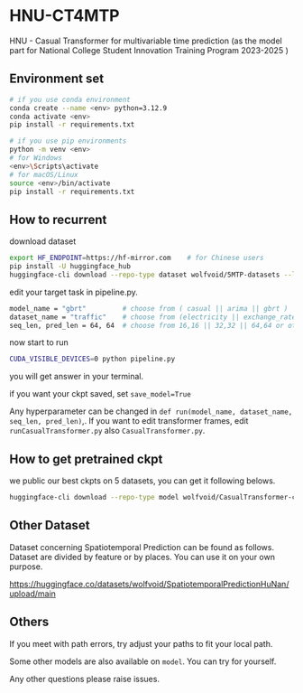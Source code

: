 # HNU-CT4MTP
HNU - Casual Transformer for multivariable time prediction (as the model part for National College Student Innovation Training Program 2023-2025 )

## Environment set

```bash
# if you use conda environment
conda create --name <env> python=3.12.9
conda activate <env>
pip install -r requirements.txt

# if you use pip environments
python -m venv <env>
# for Windows
<env>\Scripts\activate
# for macOS/Linux
source <env>/bin/activate
pip install -r requirements.txt
```



## How to recurrent

download dataset

```bash
export HF_ENDPOINT=https://hf-mirror.com	# for Chinese users
pip install -U huggingface_hub
huggingface-cli download --repo-type dataset wolfvoid/5MTP-datasets --local-dir ./5MTP-datasets
```

edit your target task in pipeline.py.

```bash
model_name = "gbrt"         # choose from ( casual || arima || gbrt )
dataset_name = "traffic"	# choose from (electricity || exchange_rate || PSM || traffic || weather)
seq_len, pred_len = 64, 64	# choose from 16,16 || 32,32 || 64,64 or others
```

now start to run

```bash
CUDA_VISIBLE_DEVICES=0 python pipeline.py
```

you will get answer in your terminal.

if you want your ckpt saved, set `save_model=True`

Any hyperparameter can be changed in `def run(model_name, dataset_name, seq_len, pred_len)`,. If you want to edit transformer frames, edit `runCasualTransformer.py` also `CasualTransformer.py`.



## How to get pretrained ckpt

we public our best ckpts on 5 datasets, you can get it following belows.

```bash
huggingface-cli download --repo-type model wolfvoid/CasualTransformer-ckpt-for-5-datasets --local-dir ./ckpts
```



## Other Dataset

Dataset concerning Spatiotemporal Prediction can be found as follows. Dataset are divided by feature or by places. You can use it on your own purpose.

https://huggingface.co/datasets/wolfvoid/SpatiotemporalPredictionHuNan/upload/main

## Others

If you meet with path errors, try adjust your paths to fit your local path.

Some other models are also available on `model`. You can try for yourself.

Any other questions please raise issues.
